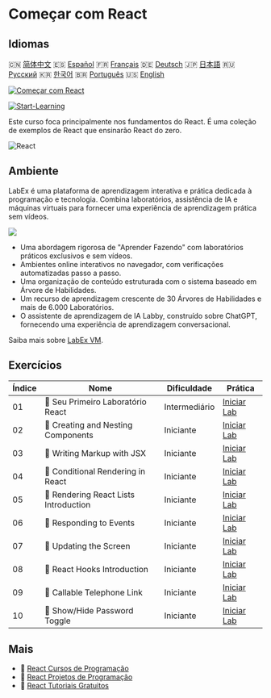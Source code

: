 # Começar com React

## Idiomas

🇨🇳 [简体中文](README_zh.md) 🇪🇸 [Español](README_es.md) 🇫🇷 [Français](README_fr.md) 🇩🇪 [Deutsch](README_de.md) 🇯🇵 [日本語](README_ja.md) 🇷🇺 [Русский](README_ru.md) 🇰🇷 [한국어](README_ko.md) 🇧🇷 [Português](README_pt.md) 🇺🇸 [English](README.md) 

[![Começar com React](https://cover-creator.labex.io/quick-start-with-react.png?lang=pt)](https://labex.io/pt/courses/quick-start-with-react)

[![Start-Learning](https://img.shields.io/badge/Start-Learning-whitesmoke?style=for-the-badge)](https://labex.io/pt/courses/quick-start-with-react)

Este curso foca principalmente nos fundamentos do React. É uma coleção de exemplos de React que ensinarão React do zero.

![React](https://img.shields.io/badge/React-whitesmoke?style=for-the-badge&logo=react)


## Ambiente

LabEx é uma plataforma de aprendizagem interativa e prática dedicada à programação e tecnologia. Combina laboratórios, assistência de IA e máquinas virtuais para fornecer uma experiência de aprendizagem prática sem vídeos.

![](https://tutorial-screenshot.getvm.io/images/vm-1725247253.png)

- Uma abordagem rigorosa de "Aprender Fazendo" com laboratórios práticos exclusivos e sem vídeos.
- Ambientes online interativos no navegador, com verificações automatizadas passo a passo.
- Uma organização de conteúdo estruturada com o sistema baseado em Árvore de Habilidades.
- Um recurso de aprendizagem crescente de 30 Árvores de Habilidades e mais de 6.000 Laboratórios.
- O assistente de aprendizagem de IA Labby, construído sobre ChatGPT, fornecendo uma experiência de aprendizagem conversacional.

Saiba mais sobre [LabEx VM](https://support.labex.io/using-labex/virtual-machine).

## Exercícios

|   Índice | Nome                                  | Dificuldade   | Prática                                                                                                                 |
|----------|---------------------------------------|---------------|-------------------------------------------------------------------------------------------------------------------------|
|       01 | 📖 Seu Primeiro Laboratório React     | Intermediário | <a target='_blank' href='https://labex.io/pt/tutorials/react-your-first-react-lab-92968'>Iniciar Lab</a>                |
|       02 | 📖 Creating and Nesting Components    | Iniciante     | <a target='_blank' href='https://labex.io/pt/tutorials/react-creating-and-nesting-components-100371'>Iniciar Lab</a>    |
|       03 | 📖 Writing Markup with JSX            | Iniciante     | <a target='_blank' href='https://labex.io/pt/tutorials/react-writing-markup-with-jsx-100376'>Iniciar Lab</a>            |
|       04 | 📖 Conditional Rendering in React     | Iniciante     | <a target='_blank' href='https://labex.io/pt/tutorials/react-conditional-rendering-in-react-100370'>Iniciar Lab</a>     |
|       05 | 📖 Rendering React Lists Introduction | Iniciante     | <a target='_blank' href='https://labex.io/pt/tutorials/react-rendering-react-lists-introduction-100372'>Iniciar Lab</a> |
|       06 | 📖 Responding to Events               | Iniciante     | <a target='_blank' href='https://labex.io/pt/tutorials/react-responding-to-events-100373'>Iniciar Lab</a>               |
|       07 | 📖 Updating the Screen                | Iniciante     | <a target='_blank' href='https://labex.io/pt/tutorials/react-updating-the-screen-100374'>Iniciar Lab</a>                |
|       08 | 📖 React Hooks Introduction           | Iniciante     | <a target='_blank' href='https://labex.io/pt/tutorials/react-react-hooks-introduction-100375'>Iniciar Lab</a>           |
|       09 | 📖 Callable Telephone Link            | Iniciante     | <a target='_blank' href='https://labex.io/pt/tutorials/react-callable-telephone-link-38342'>Iniciar Lab</a>             |
|       10 | 📖 Show/Hide Password Toggle          | Iniciante     | <a target='_blank' href='https://labex.io/pt/tutorials/react-show-hide-password-toggle-38358'>Iniciar Lab</a>           |

## Mais

- 🔗 [React Cursos de Programação](https://github.com/labex-labs/awesome-programming-courses)
- 🔗 [React Projetos de Programação](https://github.com/labex-labs/awesome-programming-projects)
- 🔗 [React Tutoriais Gratuitos](https://github.com/labex-labs/react-free-tutorials)

